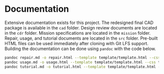 # Documentation

Extensive documentation exists for this project. The redesigned final CAD package is available in the `cad` folder. Design review documents are located in the `cdr` folder. Mission specifications are located in the `mission` folder. Repair, usage, and tutorial documents are located in the `src` folder. Pre-built HTML files can be used immediately after cloning with Git LFS support. Building the documentation can be done using `pandoc` with the code below.

```bash
pandoc repair.md -o repair.html --template template/template.html --css template/template.css --mathjax --toc --toc-depth 3
pandoc usage.md -o usage.html --template template/template.html --css template/template.css --mathjax --toc --toc-depth 3
pandoc tutorial.md -o tutorial.html --template template/template.html --css template/template.css --mathjax --toc --toc-depth 3 --columns 1000
```
